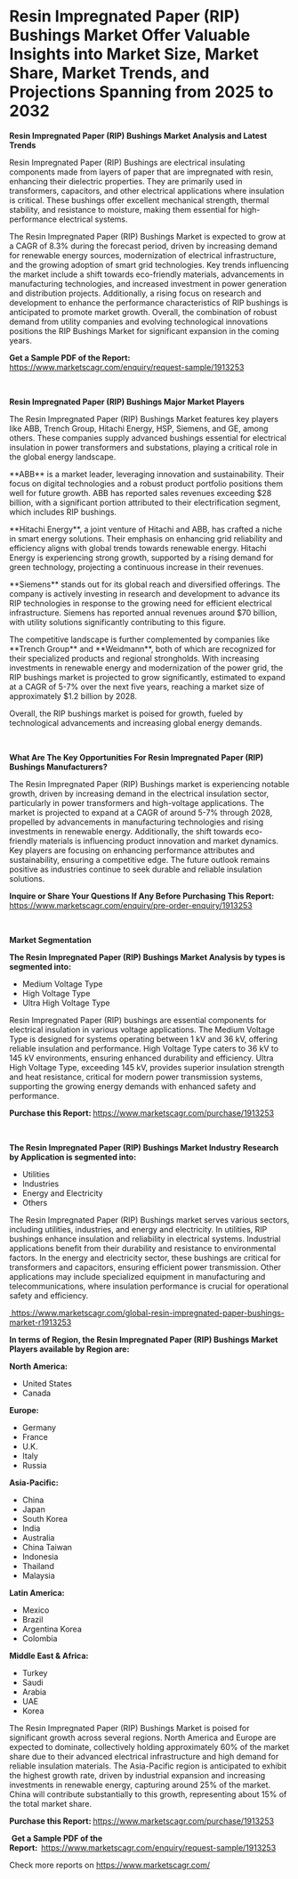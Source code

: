 <p><h1>Resin Impregnated Paper (RIP) Bushings Market Offer Valuable Insights into Market Size, Market Share, Market Trends, and Projections Spanning from 2025 to 2032</h1></p><p><strong>Resin Impregnated Paper (RIP) Bushings Market Analysis and Latest Trends</strong></p>
<p><p>Resin Impregnated Paper (RIP) Bushings are electrical insulating components made from layers of paper that are impregnated with resin, enhancing their dielectric properties. They are primarily used in transformers, capacitors, and other electrical applications where insulation is critical. These bushings offer excellent mechanical strength, thermal stability, and resistance to moisture, making them essential for high-performance electrical systems.</p><p>The Resin Impregnated Paper (RIP) Bushings Market is expected to grow at a CAGR of 8.3% during the forecast period, driven by increasing demand for renewable energy sources, modernization of electrical infrastructure, and the growing adoption of smart grid technologies. Key trends influencing the market include a shift towards eco-friendly materials, advancements in manufacturing technologies, and increased investment in power generation and distribution projects. Additionally, a rising focus on research and development to enhance the performance characteristics of RIP bushings is anticipated to promote market growth. Overall, the combination of robust demand from utility companies and evolving technological innovations positions the RIP Bushings Market for significant expansion in the coming years.</p></p>
<p><strong>Get a Sample PDF of the Report:&nbsp;</strong> <a href="https://www.marketscagr.com/enquiry/request-sample/1913253?utm_campaign=2326&utm_medium=2&utm_source=Github&utm_content=ia&utm_term=14022025&utm_id=resin-impregnated-paper-rip-bushings">https://www.marketscagr.com/enquiry/request-sample/1913253</a></p>
<p>&nbsp;</p>
<p><strong>Resin Impregnated Paper (RIP) Bushings Major Market Players</strong></p>
<p><p>The Resin Impregnated Paper (RIP) Bushings Market features key players like ABB, Trench Group, Hitachi Energy, HSP, Siemens, and GE, among others. These companies supply advanced bushings essential for electrical insulation in power transformers and substations, playing a critical role in the global energy landscape.</p><p>**ABB** is a market leader, leveraging innovation and sustainability. Their focus on digital technologies and a robust product portfolio positions them well for future growth. ABB has reported sales revenues exceeding $28 billion, with a significant portion attributed to their electrification segment, which includes RIP bushings.</p><p>**Hitachi Energy**, a joint venture of Hitachi and ABB, has crafted a niche in smart energy solutions. Their emphasis on enhancing grid reliability and efficiency aligns with global trends towards renewable energy. Hitachi Energy is experiencing strong growth, supported by a rising demand for green technology, projecting a continuous increase in their revenues.</p><p>**Siemens** stands out for its global reach and diversified offerings. The company is actively investing in research and development to advance its RIP technologies in response to the growing need for efficient electrical infrastructure. Siemens has reported annual revenues around $70 billion, with utility solutions significantly contributing to this figure.</p><p>The competitive landscape is further complemented by companies like **Trench Group** and **Weidmann**, both of which are recognized for their specialized products and regional strongholds. With increasing investments in renewable energy and modernization of the power grid, the RIP bushings market is projected to grow significantly, estimated to expand at a CAGR of 5-7% over the next five years, reaching a market size of approximately $1.2 billion by 2028. </p><p>Overall, the RIP bushings market is poised for growth, fueled by technological advancements and increasing global energy demands.</p></p>
<p>&nbsp;</p>
<p><strong>What Are The Key Opportunities For Resin Impregnated Paper (RIP) Bushings Manufacturers?</strong></p>
<p><p>The Resin Impregnated Paper (RIP) Bushings market is experiencing notable growth, driven by increasing demand in the electrical insulation sector, particularly in power transformers and high-voltage applications. The market is projected to expand at a CAGR of around 5-7% through 2028, propelled by advancements in manufacturing technologies and rising investments in renewable energy. Additionally, the shift towards eco-friendly materials is influencing product innovation and market dynamics. Key players are focusing on enhancing performance attributes and sustainability, ensuring a competitive edge. The future outlook remains positive as industries continue to seek durable and reliable insulation solutions.</p></p>
<p><strong>Inquire or Share Your Questions If Any Before Purchasing This Report:</strong> <a href="https://www.marketscagr.com/enquiry/pre-order-enquiry/1913253?utm_campaign=2326&utm_medium=2&utm_source=Github&utm_content=ia&utm_term=14022025&utm_id=resin-impregnated-paper-rip-bushings">https://www.marketscagr.com/enquiry/pre-order-enquiry/1913253</a></p>
<p>&nbsp;</p>
<p><strong>Market Segmentation</strong></p>
<p><strong>The Resin Impregnated Paper (RIP) Bushings Market Analysis by types is segmented into:</strong></p>
<p><ul><li>Medium Voltage Type</li><li>High Voltage Type</li><li>Ultra High Voltage Type</li></ul></p>
<p><p>Resin Impregnated Paper (RIP) bushings are essential components for electrical insulation in various voltage applications. The Medium Voltage Type is designed for systems operating between 1 kV and 36 kV, offering reliable insulation and performance. High Voltage Type caters to 36 kV to 145 kV environments, ensuring enhanced durability and efficiency. Ultra High Voltage Type, exceeding 145 kV, provides superior insulation strength and heat resistance, critical for modern power transmission systems, supporting the growing energy demands with enhanced safety and performance.</p></p>
<p><strong>Purchase this Report:&nbsp;</strong><a href="https://www.marketscagr.com/purchase/1913253?utm_campaign=2326&utm_medium=2&utm_source=Github&utm_content=ia&utm_term=14022025&utm_id=resin-impregnated-paper-rip-bushings">https://www.marketscagr.com/purchase/1913253</a></p>
<p>&nbsp;</p>
<p><strong>The Resin Impregnated Paper (RIP) Bushings Market Industry Research by Application is segmented into:</strong></p>
<p><ul><li>Utilities</li><li>Industries</li><li>Energy and Electricity</li><li>Others</li></ul></p>
<p><p>The Resin Impregnated Paper (RIP) Bushings market serves various sectors, including utilities, industries, and energy and electricity. In utilities, RIP bushings enhance insulation and reliability in electrical systems. Industrial applications benefit from their durability and resistance to environmental factors. In the energy and electricity sector, these bushings are critical for transformers and capacitors, ensuring efficient power transmission. Other applications may include specialized equipment in manufacturing and telecommunications, where insulation performance is crucial for operational safety and efficiency.</p></p>
<p><a href="https://www.marketscagr.com/global-resin-impregnated-paper-bushings-market-r1913253?utm_campaign=2326&utm_medium=2&utm_source=Github&utm_content=ia&utm_term=14022025&utm_id=resin-impregnated-paper-rip-bushings">&nbsp;https://www.marketscagr.com/global-resin-impregnated-paper-bushings-market-r1913253</a></p>
<p><strong>In terms of Region, the Resin Impregnated Paper (RIP) Bushings Market Players available by Region are:</strong></p>
<p>
    <p> <strong> North America: </strong>
        <ul>
            <li>United States</li>
            <li>Canada</li>
        </ul>
        </p> 
    <p> <strong> Europe: </strong>
        <ul>
            <li>Germany</li>
            <li>France</li>
            <li>U.K.</li>
            <li>Italy</li>
            <li>Russia</li>
        </ul>
        </p> 
    <p> <strong> Asia-Pacific: </strong>
        <ul>
            <li>China</li>
            <li>Japan</li>
            <li>South Korea</li>
            <li>India</li>
            <li>Australia</li>
            <li>China Taiwan</li>
            <li>Indonesia</li>
            <li>Thailand</li>
            <li>Malaysia</li>
        </ul>
        </p> 
    <p> <strong> Latin America: </strong>
        <ul>
            <li>Mexico</li>
            <li>Brazil</li>
            <li>Argentina Korea</li>
            <li>Colombia</li>
        </ul>
        </p> 
    <p> <strong> Middle East & Africa: </strong>
        <ul>
            <li>Turkey</li>
            <li>Saudi</li>
            <li>Arabia</li>
            <li>UAE</li>
            <li>Korea</li>
        </ul>
    </p>
    </p>
<p><p>The Resin Impregnated Paper (RIP) Bushings Market is poised for significant growth across several regions. North America and Europe are expected to dominate, collectively holding approximately 60% of the market share due to their advanced electrical infrastructure and high demand for reliable insulation materials. The Asia-Pacific region is anticipated to exhibit the highest growth rate, driven by industrial expansion and increasing investments in renewable energy, capturing around 25% of the market. China will contribute substantially to this growth, representing about 15% of the total market share.</p></p>
<p><strong>Purchase this Report: </strong><a href="https://www.marketscagr.com/purchase/1913253?utm_campaign=2326&utm_medium=2&utm_source=Github&utm_content=ia&utm_term=14022025&utm_id=resin-impregnated-paper-rip-bushings">https://www.marketscagr.com/purchase/1913253</a></p>
<p>&nbsp;<strong>Get a Sample PDF of the Report:&nbsp;&nbsp;</strong><a href="https://www.marketscagr.com/enquiry/request-sample/1913253?utm_campaign=2326&utm_medium=2&utm_source=Github&utm_content=ia&utm_term=14022025&utm_id=resin-impregnated-paper-rip-bushings">https://www.marketscagr.com/enquiry/request-sample/1913253</a></p>
<p><strong></strong></p>
<p>Check more reports on <a href="https://www.marketscagr.com/?utm_campaign=2326&utm_medium=2&utm_source=Github&utm_content=ia&utm_term=14022025&utm_id=resin-impregnated-paper-rip-bushings">https://www.marketscagr.com/</a></p>